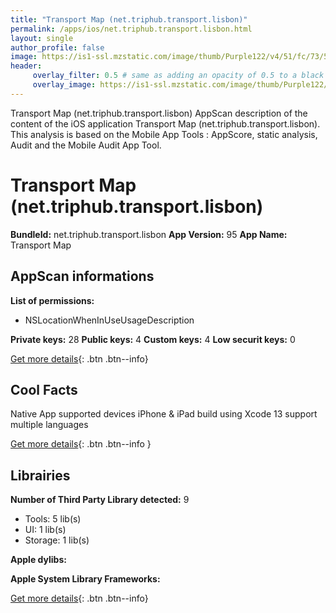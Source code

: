 ```yaml
---
title: "Transport Map (net.triphub.transport.lisbon)"
permalink: /apps/ios/net.triphub.transport.lisbon.html
layout: single
author_profile: false
image: https://is1-ssl.mzstatic.com/image/thumb/Purple122/v4/51/fc/73/51fc73f0-cbaa-7e89-818a-582d477d4c4c/AppIcon-1x_U007emarketing-0-7-0-85-220.png/512x512bb.jpg
header: 
     overlay_filter: 0.5 # same as adding an opacity of 0.5 to a black background
     overlay_image: https://is1-ssl.mzstatic.com/image/thumb/Purple122/v4/51/fc/73/51fc73f0-cbaa-7e89-818a-582d477d4c4c/AppIcon-1x_U007emarketing-0-7-0-85-220.png/512x512bb.jpg
---
```

Transport Map (net.triphub.transport.lisbon) AppScan description of the content of the iOS application Transport Map (net.triphub.transport.lisbon). This analysis is based on the Mobile App Tools : AppScore, static analysis, Audit and the Mobile Audit App Tool.

# Transport Map (net.triphub.transport.lisbon)

**BundleId:** net.triphub.transport.lisbon
**App Version:** 95
**App Name:** Transport Map


## AppScan informations 

**List of permissions:** 
- NSLocationWhenInUseUsageDescription
  
  
**Private keys:** 28
**Public keys:** 4
**Custom keys:** 4
**Low securit keys:** 0
  
[Get more details](/pricing.html){: .btn .btn--info}

## Cool Facts

Native App
supported devices iPhone & iPad
build using Xcode 13
support multiple languages
  
[Get more details](/pricing.html){: .btn .btn--info }

## Librairies 
**Number of Third Party Library detected:** 9
- Tools: 5 lib(s)
- UI: 1 lib(s)
- Storage: 1 lib(s)


**Apple dylibs:**


**Apple System Library Frameworks:**


  
[Get more details](/pricing.html){: .btn .btn--info}


